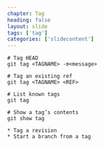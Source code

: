 ```yaml
---
chapter: Tag
heading: false
layout: slide
tags: ['tag']
categories: ['slidecontent']
---
```


	# Tag HEAD
	git tag <TAGNAME> -m<message>

	# Tag an existing ref
	git tag <TAGNAME> <REF>

	# List known tags
	git tag

	# Show a tag’s contents
	git show tag

	* Tag a revision
	* Start a branch from a tag